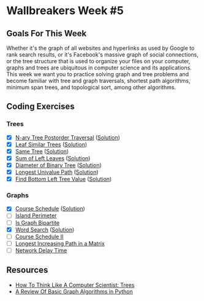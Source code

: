 # Wallbreakers Week #5

## Goals For This Week
Whether it's the graph of all websites and hyperlinks as used by Google to rank search results, or it's Facebook's massive graph of social connections, or the tree structure that is used to organize your files on your computer, graphs and trees are ubiquitous in computer science and its applications. This week we want you to practice solving graph and tree problems and become familiar with tree and graph traversals, shortest path algorithms, minimum span trees, and topological sort, among other algorithms.

## Coding Exercises

### Trees
- [x] [N-ary Tree Postorder Traversal](https://leetcode.com/problems/n-ary-tree-postorder-traversal) ([Solution](n-ary-tree-postorder-traversal.java))
- [x] [Leaf Similar Trees](https://leetcode.com/problems/leaf-similar-trees) ([Solution](leaf-similar-trees.java))
- [x] [Same Tree](https://leetcode.com/problems/same-tree) ([Solution](same-tree.java))
- [x] [Sum of Left Leaves](https://leetcode.com/problems/sum-of-left-leaves) ([Solution](sum-of-left-leaves.java))
- [x] [Diameter of Binary Tree](https://leetcode.com/problems/diameter-of-binary-tree) ([Solution](diameter-of-binary-tree.java))
- [x] [Longest Univalue Path](https://leetcode.com/problems/longest-univalue-path) ([Solution](longest-univalue-path.java))
- [x] [Find Bottom Left Tree Value](https://leetcode.com/problems/find-bottom-left-tree-value) ([Solution](find-bottom-left-tree-value.java))

### Graphs
- [x] [Course Schedule](https://leetcode.com/problems/course-schedule) ([Solution](course-schedule.java))
- [ ] [Island Perimeter](https://leetcode.com/problems/island-perimeter)
- [ ] [Is Graph Bipartite](https://leetcode.com/problems/is-graph-bipartite)
- [x] [Word Search](https://leetcode.com/problems/word-search) ([Solution](word-search.java))
- [ ] [Course Schedule II](https://leetcode.com/problems/course-schedule-ii)
- [ ] [Longest Increasing Path in a Matrix](https://leetcode.com/problems/longest-increasing-path-in-a-matrix)
- [ ] [Network Delay Time](https://leetcode.com/problems/network-delay-time/)

## Resources
- [How To Think Like A Computer Scientist: Trees](http://www.openbookproject.net/thinkcs/python/english2e/ch21.html)
- [A Review Of Basic Graph Algorithms in Python](https://sahandsaba.com/review-of-basic-algorithms-and-data-structures-in-python-graph-algorithms.html)

